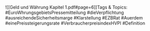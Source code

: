 
![[Geld und Währung Kapitel 1.pdf#page=6]]Tags & Topics:
   #EuroWhrungsgebietsPressemitteilung
   #dieVerpflichtung
   #ausreichendeSicherheitsmarge
   #Klarstellung
   #EZBRat
   #Auerdem
   #einePreissteigerungsrate
   #VerbraucherpreisindexHVPI
   #Definition